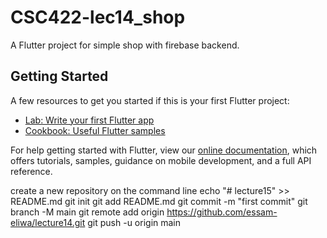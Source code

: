 # CSC422-lec14_shop

A Flutter project for simple shop with firebase backend.

## Getting Started

A few resources to get you started if this is your first Flutter project:

- [Lab: Write your first Flutter app](https://flutter.dev/docs/get-started/codelab)
- [Cookbook: Useful Flutter samples](https://flutter.dev/docs/cookbook)

For help getting started with Flutter, view our
[online documentation](https://flutter.dev/docs), which offers tutorials,
samples, guidance on mobile development, and a full API reference.

create a new repository on the command line
echo "# lecture15" >> README.md
git init
git add README.md
git commit -m "first commit"
git branch -M main
git remote add origin https://github.com/essam-eliwa/lecture14.git
git push -u origin main
